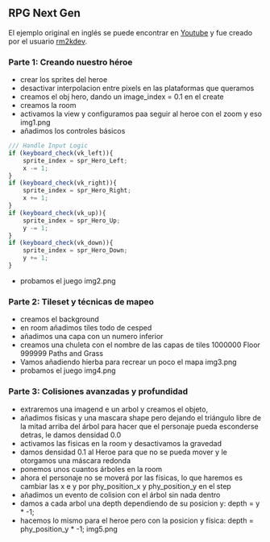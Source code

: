 ## RPG Next Gen

El ejemplo original en inglés se puede encontrar en [Youtube](https://www.youtube.com/playlist?list=PL_4rJ_acBNMEGUMuO7IbivLgnvUxHklnj) y fue creado por el usuario [rm2kdev](https://www.youtube.com/user/rm2kdev/featured). 

### Parte 1: Creando nuestro héroe

- crear los sprites del heroe 
- desactivar interpolacion entre pixels en las plataformas que queramos
- creamos el obj hero, dando un image_index = 0.1 en el create
- creamos la room
- activamos la view y configuramos paa seguir al heroe con el zoom y eso
img1.png
- añadimos los controles básicos
```javascript
/// Handle Input Logic
if (keyboard_check(vk_left)){
    sprite_index = spr_Hero_Left;
    x -= 1;
}
if (keyboard_check(vk_right)){
    sprite_index = spr_Hero_Right;
    x += 1;
}
if (keyboard_check(vk_up)){
    sprite_index = spr_Hero_Up;
    y -= 1;
}
if (keyboard_check(vk_down)){
    sprite_index = spr_Hero_Down;
    y += 1;
}
```
- probamos el juego
img2.png

### Parte 2: Tileset y técnicas de mapeo

- creamos el background
- en room añadimos tiles todo de cesped
- añadimos una capa con un numero inferior
- creamos una chuleta con el nombre de las capas de tiles
  1000000 Floor
   999999 Paths and Grass
- Vamos añadiendo hierba para recrear un poco el mapa
img3.png
- probamos el juego
img4.png

### Parte 3: Colisiones avanzadas y profundidad

- extraremos una imagend e un arbol y creamos el objeto,
- añadimos fisicas y una mascara shape pero dejando el triángulo libre de la mitad arriba del árbol para hacer que el personaje pueda esconderse detras, le damos densidad 0.0
- activamos las fisicas en la room y desactivamos la gravedad
- damos densidad 0.1 al Heroe para que no se pueda mover y le otorgamos una máscara redonda
- ponemos unos cuantos árboles en la room
- ahora el personaje no se moverá por las físicas, lo que haremos es cambiar las x e y por phy_position_x y phy_position_y en el step
- añadimos un evento de colision con el árbol sin nada dentro
- damos a cada arbol una depth dependiendo de su posicion y: depth = y * -1;
- hacemos lo mismo para el heroe pero con la posicion y física: depth = phy_position_y * -1;
img5.png



